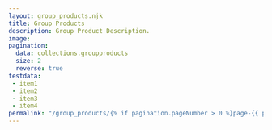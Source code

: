 ```yaml
---
layout: group_products.njk
title: Group Products
description: Group Product Description.
image: 
pagination:
  data: collections.groupproducts
  size: 2
  reverse: true
testdata:
 - item1
 - item2
 - item3
 - item4
permalink: "/group_products/{% if pagination.pageNumber > 0 %}page-{{ pagination.pageNumber + 1 }}/{% endif %}index.html"
---
```



